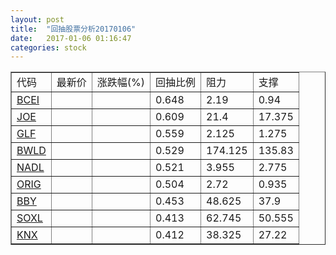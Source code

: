 ```yaml
---
layout: post
title:  "回抽股票分析20170106"
date:   2017-01-06 01:16:47
categories: stock
---
```

<script type="text/javascript">
var stockList = []
stockList.push('gb_bcei');
stockList.push('gb_joe');
stockList.push('gb_glf');
stockList.push('gb_bwld');
stockList.push('gb_nadl');
stockList.push('gb_orig');
stockList.push('gb_bby');
stockList.push('gb_soxl');
stockList.push('gb_knx');
</script>
<table border="1">
 <tr>
 <td>代码</td>
 <td>最新价</td>
 <td>涨跌幅(%)</td>
 <td>回抽比例</td>
 <td>阻力</td>
 <td>支撑</td>
</tr>
  <tr id="bcei">
  <td><a href="http://stock.finance.sina.com.cn/usstock/quotes/BCEI.html" target="_blank">BCEI</a></td><td></td><td></td><td>0.648</td><td>2.19</td><td>0.94</td></tr>
  <tr id="joe">
  <td><a href="http://stock.finance.sina.com.cn/usstock/quotes/JOE.html" target="_blank">JOE</a></td><td></td><td></td><td>0.609</td><td>21.4</td><td>17.375</td></tr>
  <tr id="glf">
  <td><a href="http://stock.finance.sina.com.cn/usstock/quotes/GLF.html" target="_blank">GLF</a></td><td></td><td></td><td>0.559</td><td>2.125</td><td>1.275</td></tr>
  <tr id="bwld">
  <td><a href="http://stock.finance.sina.com.cn/usstock/quotes/BWLD.html" target="_blank">BWLD</a></td><td></td><td></td><td>0.529</td><td>174.125</td><td>135.83</td></tr>
  <tr id="nadl">
  <td><a href="http://stock.finance.sina.com.cn/usstock/quotes/NADL.html" target="_blank">NADL</a></td><td></td><td></td><td>0.521</td><td>3.955</td><td>2.775</td></tr>
  <tr id="orig">
  <td><a href="http://stock.finance.sina.com.cn/usstock/quotes/ORIG.html" target="_blank">ORIG</a></td><td></td><td></td><td>0.504</td><td>2.72</td><td>0.935</td></tr>
  <tr id="bby">
  <td><a href="http://stock.finance.sina.com.cn/usstock/quotes/BBY.html" target="_blank">BBY</a></td><td></td><td></td><td>0.453</td><td>48.625</td><td>37.9</td></tr>
  <tr id="soxl">
  <td><a href="http://stock.finance.sina.com.cn/usstock/quotes/SOXL.html" target="_blank">SOXL</a></td><td></td><td></td><td>0.413</td><td>62.745</td><td>50.555</td></tr>
  <tr id="knx">
  <td><a href="http://stock.finance.sina.com.cn/usstock/quotes/KNX.html" target="_blank">KNX</a></td><td></td><td></td><td>0.412</td><td>38.325</td><td>27.22</td></tr>
</table>
